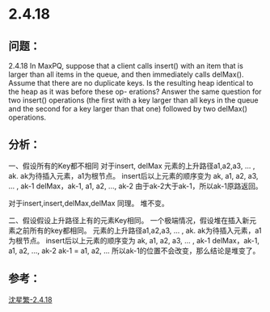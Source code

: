 
# 2.4.18

## 问题：
2.4.18 In MaxPQ, suppose that a client calls insert() with an item that is larger than all items in the queue, and then immediately calls delMax(). Assume that there are no duplicate keys. Is the resulting heap identical to the heap as it was before these op- erations? Answer the same question for two insert() operations (the first with a key larger than all keys in the queue and the second for a key larger than that one) followed by two delMax() operations.

## 分析：

一、假设所有的Key都不相同
对于insert, delMax
元素的上升路径a1,a2,a3, ... , ak. ak为待插入元素，a1为根节点。
insert后以上元素的顺序变为 ak, a1, a2, a3, ... , ak-1
delMax，ak-1, a1, a2, ..., ak-2
由于ak-2大于ak-1，所以ak-1原路返回。

对于insert,insert,delMax,delMax
同理。
堆不变。

二、假设假设上升路径上有的元素Key相同。
一个极端情况，假设堆在插入新元素之前所有的key都相同。
元素的上升路径a1,a2,a3, ... , ak. ak为待插入元素，a1为根节点。
insert后以上元素的顺序变为 ak, a1, a2, a3, ... , ak-1
delMax，ak-1, a1, a2, ..., ak-2
ak-1 = a1, a2, ...
所以ak-1的位置不会改变，那么结论是堆变了。


## 参考：
[沈星繁-2.4.18](https://alg4.ikesnowy.com/2-4-18/)
